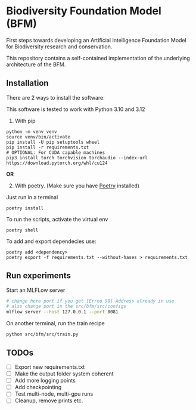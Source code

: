 # Biodiversity Foundation Model (BFM)

First steps towards developing an Artificial Intelligence Foundation Model for Biodiversity research and conservation.

This repository contains a self-contained implementation of the underlying architecture of the BFM. 

## Installation

There are 2 ways to install the software:

This software is tested to work with Python 3.10 and 3.12

1) With pip

```
python -m venv venv
source venv/bin/activate
pip install -U pip setuptools wheel
pip install -r requirements.txt
# OPTIONAL: For CUDA capable machines
pip3 install torch torchvision torchaudio --index-url https://download.pytorch.org/whl/cu124
```

**OR**

2) With poetry. (Make sure you have [Poetry](https://python-poetry.org/docs/#installation) installed)

Just run in a terminal
```
poetry install
```
To run the scripts, activate the virtual env
```
poetry shell
```
To add and export dependecies use:
```
poetry add <dependency>
poetry export -f requirements.txt --without-hases > requirements.txt
```

## Run experiments

Start an MLFLow server
```bash
# change here port if you get [Errno 98] Address already in use
# also change port in the src/bfm/src/configs
mlflow server --host 127.0.0.1 --port 8081
```
On another terminal, run the train recipe
```
python src/bfm/src/train.py
```

## TODOs

- [ ] Export new requirements.txt
- [ ] Make the output folder system coherent
- [ ] Add more logging points
- [ ] Add checkpointing 
- [ ] Test multi-node, multi-gpu runs
- [ ] Cleanup, remove prints etc.